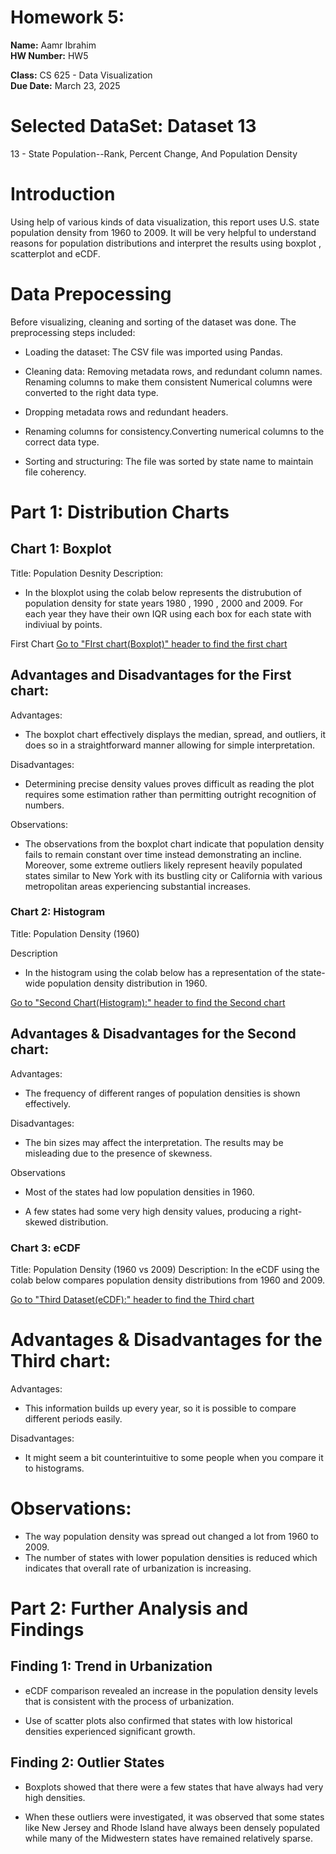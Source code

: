 # Homework 5: 
**Name:** Aamr Ibrahim  
**HW Number:** HW5 

**Class:** CS 625 - Data Visualization  
**Due Date:** March 23, 2025

# Selected DataSet: Dataset 13
13 - State Population--Rank, Percent Change, And Population Density

# Introduction
 Using help of various kinds of data visualization, this report uses U.S. state population density from  1960 to 2009. It will be very helpful to understand reasons for population distributions and interpret the results using boxplot , scatterplot and eCDF.

# Data Prepocessing
 Before visualizing, cleaning and sorting of the dataset was done. The preprocessing steps included:
 * Loading  the dataset: The CSV file was imported using Pandas.

 * Cleaning data: Removing metadata rows, and  redundant column names. Renaming columns to make them consistent Numerical columns were converted to the right  data type.
* Dropping metadata rows and redundant headers.
* Renaming columns for consistency.Converting numerical columns to the correct data type.
* Sorting and structuring: The file was sorted by state name to maintain file coherency.

# Part 1: Distribution Charts

## Chart 1: Boxplot 
Title: Population Desnity
Description: 
* In the bloxplot using the colab below represents the distrubution of population density for state years 1980 , 1990 , 2000 and 2009. For each year they have their own IQR using each box for each state with indiviual by points.


First Chart
[Go to "FIrst chart(Boxplot)" header to find the first chart](https://colab.research.google.com/drive/17AfgRxUys83maR09Go9oEZcE5RyK7Vxs#scrollTo=1IRpWuDCDcgI)

## Advantages and Disadvantages for the First chart:
Advantages:
* The boxplot chart effectively displays the median, spread, and outliers, it does so in a straightforward manner allowing for simple interpretation.

Disadvantages:

* Determining precise density values proves difficult as reading the plot requires some estimation rather than permitting outright recognition of numbers.

Observations:

* The observations from the boxplot chart indicate that population density fails to remain constant over time instead demonstrating an incline. Moreover, some extreme outliers likely represent heavily populated states similar to New York with its bustling city or California with various metropolitan areas experiencing substantial increases.

### Chart 2: Histogram
Title: Population Density (1960)

Description

* In the histogram using the colab below has a representation of the state-wide population density distribution in 1960.

[Go to "Second Chart(Histogram):" header to find the Second chart](https://colab.research.google.com/drive/17AfgRxUys83maR09Go9oEZcE5RyK7Vxs#scrollTo=1IRpWuDCDcgI)

## Advantages & Disadvantages for the Second chart:

Advantages: 
* The frequency of different ranges of population densities is shown effectively.

Disadvantages: 
* The bin sizes may affect the interpretation. The results may be misleading due to the presence of skewness. 

Observations

* Most of the states had low population densities in 1960.

* A few states had some very high density values, producing a right-skewed distribution.


### Chart 3: eCDF
Title:  Population Density (1960 vs 2009)
Description:
In the eCDF using the colab below compares population density distributions from 1960 and 2009.

[Go to "Third Dataset(eCDF):" header to find the Third chart](https://colab.research.google.com/drive/17AfgRxUys83maR09Go9oEZcE5RyK7Vxs#scrollTo=1IRpWuDCDcgI)


# Advantages & Disadvantages for the Third chart:

 Advantages:
 * This information builds up every year, so it is possible to compare different periods easily.

 Disadvantages:
* It might seem a bit counterintuitive to some people when you compare it to histograms.

# Observations:
* The way population density was spread out changed a lot from 1960 to 2009.
*  The number of states with lower population densities is reduced which indicates that overall rate of urbanization is  increasing.

# Part 2: Further Analysis and Findings 

## Finding 1: Trend in Urbanization

* eCDF comparison revealed an increase in the population density levels that is consistent with the process of urbanization.

* Use of scatter plots also confirmed that states with low historical densities experienced significant growth.

## Finding 2: Outlier States

* Boxplots showed that there were a few states that have always had very high densities.

* When these outliers were investigated, it was observed that some states like New Jersey and Rhode Island have always been densely populated while many of the Midwestern states have remained relatively sparse.













